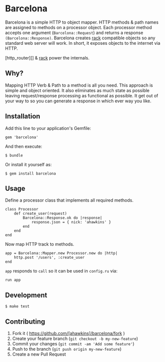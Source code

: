 # Barcelona

Barcelona is a simple HTTP to object mapper. HTTP methods & path names
are assigned to methods on a processor object. Each processor method
accepts one argument (`Barcelona::Request`) and returns a response
`(Barcelona::Response)`. Barcelona creates [rack][] compatible objects so
any standard web server will work. In short, it exposes objects to the
internet via HTTP.

[http\_router][] & [rack][] power the internals.

## Why?

Mapping HTTP Verb & Path to a method is all you need. This approach is
simple and object oriented. It also eliminates as much state as
possible leaving request/response processing as functional as
possible. It get out of your way to so you can generate a response in
which ever way you like.

## Installation

Add this line to your application's Gemfile:

	gem 'barcelona'

And then execute:

	$ bundle

Or install it yourself as:

	$ gem install barcelona

## Usage

Define a processor class that implements all required methods.

	class Processor
		def create_user(request)
			Barcelona::Response.ok do |response|
				response.json = { nick: 'ahawkins' }
			end
		end
	end

Now map HTTP track to methods.

	app = Barcelona::Mapper.new Processor.new do |http|
		http.post '/users', :create_user
	end

`app` responds to `call` so it can be used in `config.ru` via:

	run app

## Development

	$ make test

## Contributing

1. Fork it ( https://github.com/[ahawkins]/barcelona/fork )
2. Create your feature branch (`git checkout -b my-new-feature`)
3. Commit your changes (`git commit -am 'Add some feature'`)
4. Push to the branch (`git push origin my-new-feature`)
5. Create a new Pull Request

[http_router]: https://github.com/joshbuddy/http_router
[rack]: https://github.com/rack/rack
